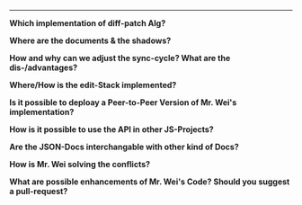 ***

**Which implementation of diff-patch Alg?**

**Where are the documents & the shadows?**

**How and why can we adjust the sync-cycle? What are the dis-/advantages?**


**Where/How is the edit-Stack implemented?**

**Is it possible to deploay a Peer-to-Peer Version of Mr. Wei's implementation?**

**How is it possible to use the API in other JS-Projects?**

**Are the JSON-Docs interchangable with other kind of Docs?**

**How is Mr. Wei solving the conflicts?**

**What are possible enhancements of Mr. Wei's Code? Should you suggest a pull-request?**

